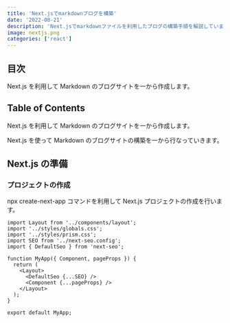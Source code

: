 ```yaml
---
title: 'Next.jsでmarkdownブログを構築'
date: '2022-08-21'
description: 'Next.jsでmarkdownファイルを利用したブログの構築手順を解説しています。'
image: nextjs.png
categories: ['react']
---
```


## 目次

Next.js を利用して Markdown のブログサイトを一から作成します。

## Table of Contents

Next.js を利用して Markdown のブログサイトを一から作成します。

Next.js を使って Markdown のブログサイトの構築を一から行なっていきます。

## Next.js の準備

### プロジェクトの作成

npx create-next-app コマンドを利用して Next.js プロジェクトの作成を行います。

```js:js
import Layout from '../components/layout';
import '../styles/globals.css';
import '../styles/prism.css';
import SEO from '../next-seo.config';
import { DefaultSeo } from 'next-seo';

function MyApp({ Component, pageProps }) {
  return (
    <Layout>
      <DefaultSeo {...SEO} />
      <Component {...pageProps} />
    </Layout>
  );
}

export default MyApp;
```
